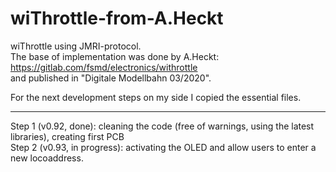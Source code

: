 # wiThrottle-from-A.Heckt
wiThrottle using JMRI-protocol.<br>
The base of implementation was done by A.Heckt: https://gitlab.com/fsmd/electronics/withrottle<br>
and published in "Digitale Modellbahn 03/2020".

For the next development steps on my side I copied the essential files.
<hr>
Step 1 (v0.92, done): cleaning the code (free of warnings, using the latest libraries), creating first PCB<br>
Step 2 (v0.93, in progress): activating the OLED and allow users to enter a new locoaddress.<br>
